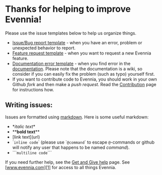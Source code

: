 # Thanks for helping to improve Evennia!

Please use the issue templates below to help us organize things.

 * [Issue/Bug report template][A] - when you have an error, problem or unexpected behavior to report.
 * [Feature request template][B] - when you want to request a new Evennia feature.
 * [Documentation error template][C] - when you find error in the [documentation][2]. Please note that the documentation is a wiki, so consider if you can easily fix the problem (such as typo) yourself first.
 * If you want to contribute code to Evennia, you should work in your own Github *fork* and then make a *push request*. Read the [Contribution][3] page for instructions how. 

## Writing issues: 

Issues are formatted using [markdown][7]. Here is some useful markdown:

   - \**italic text*\* 
   - \*\***bold text**\*\* 
   - \[link text\]\(url\)
   - \``inline code`\` (please use \``@command`\` to escape `@`-commands or github will notify any user that happens to be named *command*).
   - \`\`\````multiline code```\`\`\`

If you need further help, see the [Get and Give help][4] page. See [www.evennia.com][1] for access to all things Evennia.


[1]: http://www.evennia.com
[2]: https://github.com/evennia/evennia/wiki
[3]: https://github.com/evennia/evennia/wiki/Contributing
[4]: https://github.com/evennia/evennia/wiki/how%20to%20get%20and%20give%20help
[5]: https://groups.google.com/forum/#!forum/evennia
[6]: http://webchat.freenode.net/?channels=evennia&uio=MT1mYWxzZSY5PXRydWUmMTE9MTk1JjEyPXRydWUbb
[7]: https://help.github.com/articles/github-flavored-markdown/] 

[A]: https://github.com/evennia/evennia/issues/new?title=Bug%3a&body=%23%23%23%23+Steps+to+reproduce+the+issue%3a%0d%0a%0d%0a1.+%0d%0a2.+%0d%0a3.+%0d%0a%0d%0a%23%23%23%23+What+I+expect+to+see+and+what+I+actually+see+(tracebacks%2c+error+messages+etc)%3a%0d%0a%0d%0a%0d%0a%0d%0a%23%23%23%23+Extra+information%2c+such+as+Evennia+revision%2frepo%2fbranch%2c+operating+system+and+ideas+for+how+to+solve%3a%0d%0a%0d%0a
[B]: https://github.com/evennia/evennia/issues/new?title=Feature+request%3a&body=%23%23%23%23+Description+of+the+suggested+feature+and+how+it+is+supposed+to+work+for+the+admin%2fend+user%3a%0d%0a%0d%0a%0d%0a%23%23%23%23+A+list+of+arguments+for+why+you+think+this+new+feature+should+be+included+in+Evennia%3a%0d%0a%0d%0a1.%0d%0a2.%0d%0a%0d%0a%23%23%23%23+Extra+information%2c+such+as+requirements+or+ideas+on+implementation%3a%0d%0a%0d%0a
[C]: https://github.com/evennia/evennia/issues/new?title=Docs%3a&body=%23%23%23%23+Where+in+the+documentation+to+find+the+error%3a+%0d%0a%0d%0a%0d%0a%23%23%23%23+What+the+error+is+(optionally+with+ideas+for+solution)%3a+
